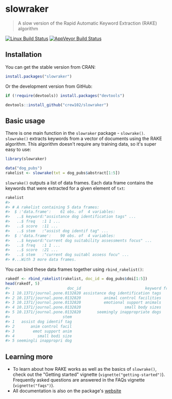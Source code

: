 slowraker
================

> A slow version of the Rapid Automatic Keyword Extraction (RAKE) algorithm

[![Linux Build Status](https://travis-ci.org/crew102/slowraker.svg?branch=master)](https://travis-ci.org/crew102/slowraker) [![AppVeyor Build Status](https://ci.appveyor.com/api/projects/status/2ycx1m182va333ye?svg=true)](https://ci.appveyor.com/project/crew102/slowraker)

Installation
------------

You can get the stable version from CRAN:

``` r
install.packages("slowraker")
```

Or the development version from GitHub:

``` r
if (!require(devtools)) install.packages("devtools")

devtools::install_github("crew102/slowraker")
```

Basic usage
-----------

There is one main function in the `slowraker` package - `slowrake()`. `slowrake()` extracts keywords from a vector of documents using the RAKE algorithm. This algorithm doesn't require any training data, so it's super easy to use:

``` r
library(slowraker)

data("dog_pubs")
rakelist <- slowrake(txt = dog_pubs$abstract[1:5])
```

`slowrake()` outputs a list of data frames. Each data frame contains the keywords that were extracted for a given element of `txt`:

``` r
rakelist
#> 
#> # A rakelist containing 5 data frames:
#>  $ :'data.frame':    61 obs. of  4 variables:
#>   ..$ keyword:"assistance dog identification tags" ...
#>   ..$ freq   :1 1 ...
#>   ..$ score  :11 ...
#>   ..$ stem   :"assist dog identif tag" ...
#>  $ :'data.frame':    90 obs. of  4 variables:
#>   ..$ keyword:"current dog suitability assessments focus" ...
#>   ..$ freq   :1 1 ...
#>   ..$ score  :21 ...
#>   ..$ stem   :"current dog suitabl assess focu" ...
#> #...With 3 more data frames.
```

You can bind these data frames together using `rbind_rakelist()`:

``` r
rakedf <- rbind_rakelist(rakelist, doc_id = dog_pubs$doi[1:5])
head(rakedf, 5)
#>                         doc_id                            keyword freq score
#> 1 10.1371/journal.pone.0132820 assistance dog identification tags    1  10.8
#> 2 10.1371/journal.pone.0132820          animal control facilities    1   9.0
#> 3 10.1371/journal.pone.0132820          emotional support animals    1   9.0
#> 4 10.1371/journal.pone.0132820                   small body sizes    1   9.0
#> 5 10.1371/journal.pone.0132820       seemingly inappropriate dogs    1   7.9
#>                       stem
#> 1   assist dog identif tag
#> 2       anim control facil
#> 3        emot support anim
#> 4          small bodi size
#> 5 seemingli inappropri dog
```

Learning more
-------------

-   To learn about how RAKE works as well as the basics of `slowrake()`, check out the "Getting started" vignette (`vignette("getting-started")`). Frequently asked questions are answered in the FAQs vignette (`vignette("faqs")`).
-   All documentation is also on the package's [website](https://crew102.github.io/slowraker/index.html)
